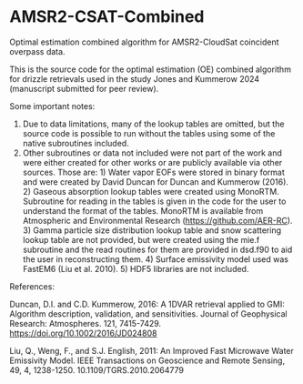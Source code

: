 # AMSR2-CSAT-Combined
Optimal estimation combined algorithm for AMSR2-CloudSat coincident overpass data. 

This is the source code for the optimal estimation (OE) combined algorithm for drizzle retrievals used in the study Jones and Kummerow 2024 (manuscript submitted for peer review). 

Some important notes:
1. Due to data limitations, many of the lookup tables are omitted, but the source code is possible to run without the tables using some of the native subroutines included.
2. Other subroutines or data not included were not part of the work and were either created for other works or are publicly available via other sources. Those are:
       1) Water vapor EOFs were stored in binary format and were created by David Duncan for Duncan and Kummerow (2016).
       2) Gaseous absorption lookup tables were created using MonoRTM. Subroutine for reading in the tables is given in the code for the user to understand the format of the tables. MonoRTM is available from Atmospheric and Environmental Research (https://github.com/AER-RC).
       3) Gamma particle size distribution lookup table and snow scattering lookup table are not provided, but were created using the mie.f subroutine and the read routines for them are provided in dsd.f90 to aid the user in reconstructing them.
       4) Surface emissivity model used was FastEM6 (Liu et al. 2010).
       5) HDF5 libraries are not included.


References:


Duncan, D.I. and C.D. Kummerow, 2016: A 1DVAR retrieval applied to GMI: Algorithm description, validation, and sensitivities. Journal of Geophysical Research: Atmospheres. 121, 7415-7429. https://doi.org/10.1002/2016/JD024808

Liu, Q., Weng, F., and S.J. English, 2011: An Improved Fast Microwave Water Emissivity Model. IEEE Transactions on Geoscience and Remote Sensing, 49, 4, 1238-1250. 10.1109/TGRS.2010.2064779
